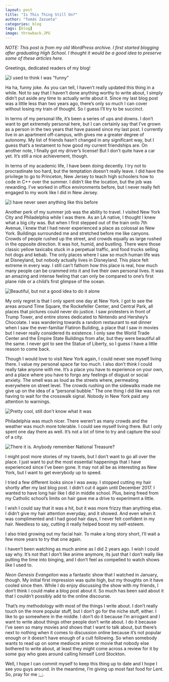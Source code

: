 ```yaml
---
layout: post
title: "Is This Thing Still On?"
author: "Tomás Zazueta"
categories: blog
tags: [blog]
image: throwback.JPG
---
```


*NOTE: This post is from my old WordPress archive. I first started blogging after graduating High School. I thought it would be a good idea to preserve some of these articles here.*

Greetings, dedicated readers of my blog!

 
![I used to think I was "funny"](assets/img/waitforit.png)


Ha ha, funny joke. As you can tell, I haven’t really updated this thing in a while. Not to say that I haven’t done anything worthy to write about, I simply didn’t put aside any time to actually write about it. Since my last blog post was a little less than two years ago, there’s only so much I can cover without losing my train of thought. So I guess I’ll try to be succinct.

In terms of my personal life, it’s been a series of ups and downs. I don’t want to get extremely personal here, but I can certainly say that I’ve grown as a person in the two years that have passed since my last post. I currently live in an apartment off-campus, with gives me a greater degree of autonomy. My list of friends hasn’t changed in any significant way, but I guess that’s a testament to how good my current friendships are. On another note, I finally got my driver’s license! But I don’t quite have a car yet. It’s still a nice achievement, though.

In terms of my academic life, I have been doing decently. I try not to procrastinate too hard, but the temptation doesn’t really leave. I did have the privilege to go to Princeton, New Jersey to teach high schoolers how to code in C++ over the summer. I didn’t like the location, but the job was rewarding. I’ve worked in office environments before, but I never really felt engaged to my work like I did in New Jersey.

![I have never seen anything like this before](assets/img/nyc_day.jpg)

Another perk of my summer job was the ability to travel. I visited New York City and Philadelphia while I was there. As an LA native, I thought I knew what a big city was. But when I first stepped out of the train onto 7th Avenue, I knew that I had never experienced a place as colossal as New York. Buildings surrounded me and stretched before me like canyons. Crowds of people rushed up the street, and crowds equally as large rushed in the opposite direction. It was hot, humid, and bustling. There were those classic yellow taxicabs stuck in a perpetual traffic, and food trucks selling hot dogs and kebab. The only places where I saw so much human life was at Disneyland, but nobody actually lives in Disneyland. This place felt extreme in every way. I still can’t fathom how this place is real, how much many people can be crammed into it and live their own personal lives. It was an amazing and intense feeling that can only be compared to one’s first plane ride or a child’s first glimpse of the ocean.

![Beautiful, but not a good idea to do it alone](assets/img/nyc_night.jpg)

My only regret is that I only spent one day at New York. I got to see the areas around Time Square, the Rockefeller Center, and Central Park, all places that pictures could never do justice. I saw protesters in front of Trump Tower, and entire stores dedicated to Nintendo and Hershey’s Chocolate. I was wandering towards a random restaurant to eat dinner when I saw the ever-familiar Flatiron Building, a place that I saw in movies but I never really considered its existence. I only saw the World Trade Center and the Empire State Buildings from afar, but they were beautiful all the same. I never got to see the Statue of Liberty, so I guess I have a little reason to come back.

Though I would love to visit New York again, I could never see myself living there. I value my personal space far too much. I also don’t think I could really take anyone with me. It’s a place you have to experience on your own, and a place where you have to forgo any feelings of disgust or social anxiety. The smell was as loud as the streets where, permeating everywhere on street level. The crowds rushing on the sidewalks made me give up on the idea of a “personal bubble.” The one thing I did like was not having to wait for the crosswalk signal. Nobody in New York paid any attention to warnings.

![Pretty cool, still don't know what it was](assets/img/philly.jpg)

Philadelphia was much nicer. There weren’t as many crowds and the weather was much more tolerable. I could see myself living there. But I only spent one day there as well. It’s not a lot of time to try and capture the soul of a city.

![There it is. Anybody remember National Treasure?](assets/img/bell.jpg)

I might post more stories of my travels, but I don’t want to go all over the place. I just want to put the most essential happenings that I have experienced since I’ve been gone. It may not all be as interesting as New York, but I want to get everybody up to speed.

I tried a few different looks since I was away. I stopped cutting my hair shortly after my last blog post. I didn’t cut it again until December 2017. I wanted to have long hair like I did in middle school. Plus, being freed from my Catholic school’s limits on hair gave me a drive to experiment a little.

I wish I could say that it was a hit, but it was more frizzy than anything else. I didn’t give my hair attention everyday, and it showed. And even when it was complimented and I had good hair days, I never felt confident in my hair. Needless to say, cutting it really helped boost my self-esteem.

I also tried growing out my facial hair. To make a long story short, I’ll wait a few more years to try that one again.

I haven’t been watching as much anime as I did 2 years ago. I wish I could say why. It’s not that I don’t like anime anymore, its just that I don’t really like putting the time into binging, and I don’t feel as compelled to watch shows like I used to.

*Neon Genesis Evangelion* was a fantastic show that I watched in January, though. My initial first impression was quite high, but my thoughts on it have cooled since then. While I do enjoy discussing the show with my friends, I don’t think I could make a blog post about it. So much has been said about it that I couldn’t possibly add to the online discourse.

That’s my methodology with most of the things I write about. I don’t really touch on the more popular stuff, but I don’t go for the niche stuff, either. I like to go somewhere in the middle. I don’t do it because I’m arrogant and I want to write about things other people don’t write about. I do it because I’ve seen so many movies and shows that I want to talk about, but there’s next to nothing when it comes to discussion online because it’s not popular enough or it doesn’t have enough of a cult following. So when somebody wants to read up on some mediocre anime or movie that nobody else bothered to write about, at least they might come across a review for it by some guy who goes around calling himself Lord Stockton.

Well, I hope I can commit myself to keep this thing up to date and I hope I see you guys around. In the meantime, I’m giving up most fast food for Lent. So, pray for me ;_;.